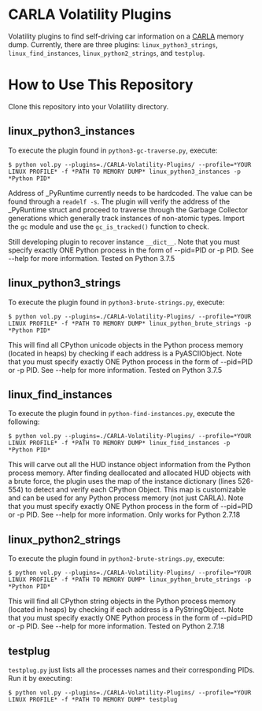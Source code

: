 # CARLA Volatility Plugins
Volatility plugins to find self-driving car information on a [CARLA](https://carla.org) memory dump. Currently, there are three plugins: `linux_python3_strings`, `linux_find_instances`, `linux_python2_strings`, and `testplug`.

# How to Use This Repository

Clone this repository into your Volatility directory.

## linux_python3_instances
To execute the plugin found in `python3-gc-traverse.py`, execute:
<pre><code>$ python vol.py --plugins=./CARLA-Volatility-Plugins/ --profile=*YOUR LINUX PROFILE* -f *PATH TO MEMORY DUMP* linux_python3_instances -p *Python PID*</code></pre>

Address of _PyRuntime currently needs to be hardcoded. The value can be found through a `readelf -s`. The plugin will verify the address of the _PyRuntime struct and proceed to traverse through the Garbage Collector generations which generally track instances of non-atomic types. Import the `gc` module and use the `gc_is_tracked()` function to check. 

Still developing plugin to recover instance `__dict__`. Note that you must specify exactly ONE Python process in the form of --pid=PID or -p PID. See --help for more information. Tested on Python 3.7.5 

## linux_python3_strings
To execute the plugin found in `python3-brute-strings.py`, execute:
<pre><code>$ python vol.py --plugins=./CARLA-Volatility-Plugins/ --profile=*YOUR LINUX PROFILE* -f *PATH TO MEMORY DUMP* linux_python_brute_strings -p *Python PID*</code></pre>

This will find all CPython unicode objects in the Python process memory (located in heaps) by checking if each address is a PyASCIIObject. Note that you must specify exactly ONE Python process in the form of --pid=PID or -p PID. See --help for more information. Tested on Python 3.7.5

## linux_find_instances
To execute the plugin found in `python-find-instances.py`, execute the following:
<pre><code>$ python vol.py --plugins=./CARLA-Volatility-Plugins/ --profile=*YOUR LINUX PROFILE* -f *PATH TO MEMORY DUMP* linux_find_instances -p *Python PID*</code></pre>

This will carve out all the HUD instance object information from the Python process memory. After finding deallocated and allocated HUD objects with a brute force, the plugin uses the map of the instance dictionary (lines 526-554) to detect and verify each CPython Object. This map is customizable and can be used for any Python process memory (not just CARLA). Note that you must specify exactly ONE Python process in the form of --pid=PID or -p PID. See --help for more information. Only works for Python 2.7.18

## linux_python2_strings
To execute the plugin found in `python2-brute-strings.py`, execute:
<pre><code>$ python vol.py --plugins=./CARLA-Volatility-Plugins/ --profile=*YOUR LINUX PROFILE* -f *PATH TO MEMORY DUMP* linux_python_brute_strings -p *Python PID*</code></pre>

This will find all CPython string objects in the Python process memory (located in heaps) by checking if each address is a PyStringObject. Note that you must specify exactly ONE Python process in the form of --pid=PID or -p PID. See --help for more information. Tested on Python 2.7.18

## testplug
`testplug.py` just lists all the processes names and their corresponding PIDs. Run it by executing:
<pre><code>$ python vol.py --plugins=./CARLA-Volatility-Plugins/ --profile=*YOUR LINUX PROFILE* -f *PATH TO MEMORY DUMP* testplug</code></pre>